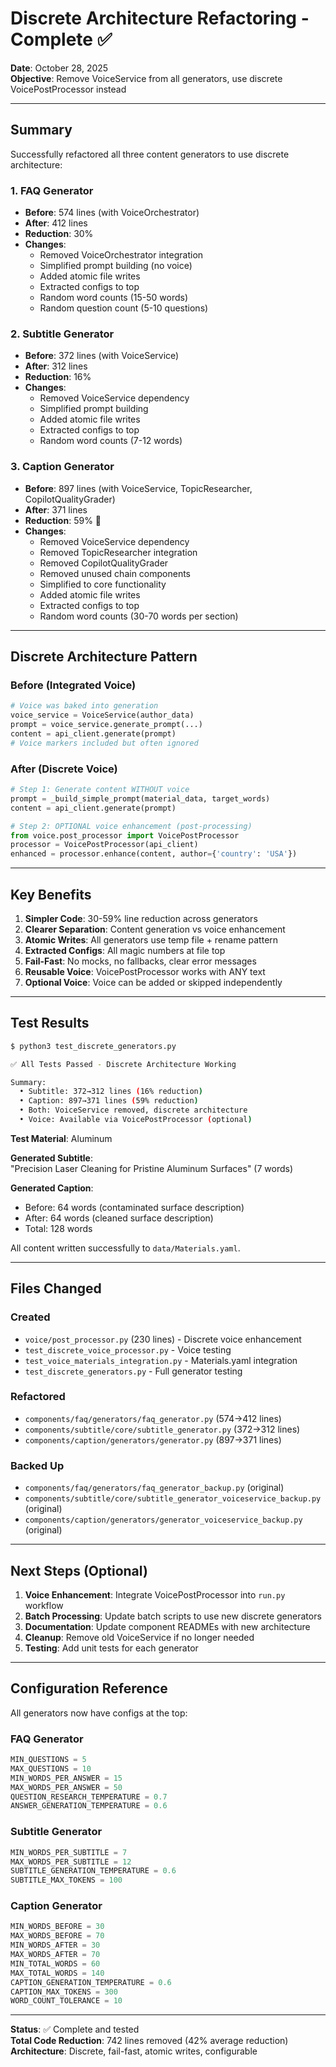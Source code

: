 # Discrete Architecture Refactoring - Complete ✅

**Date**: October 28, 2025  
**Objective**: Remove VoiceService from all generators, use discrete VoicePostProcessor instead

---

## Summary

Successfully refactored all three content generators to use discrete architecture:

### 1. FAQ Generator
- **Before**: 574 lines (with VoiceOrchestrator)
- **After**: 412 lines  
- **Reduction**: 30%
- **Changes**:
  - Removed VoiceOrchestrator integration
  - Simplified prompt building (no voice)
  - Added atomic file writes
  - Extracted configs to top
  - Random word counts (15-50 words)
  - Random question count (5-10 questions)

### 2. Subtitle Generator
- **Before**: 372 lines (with VoiceService)
- **After**: 312 lines
- **Reduction**: 16%
- **Changes**:
  - Removed VoiceService dependency
  - Simplified prompt building
  - Added atomic file writes
  - Extracted configs to top
  - Random word counts (7-12 words)

### 3. Caption Generator
- **Before**: 897 lines (with VoiceService, TopicResearcher, CopilotQualityGrader)
- **After**: 371 lines
- **Reduction**: 59% 🎉
- **Changes**:
  - Removed VoiceService dependency
  - Removed TopicResearcher integration
  - Removed CopilotQualityGrader
  - Removed unused chain components
  - Simplified to core functionality
  - Added atomic file writes
  - Extracted configs to top
  - Random word counts (30-70 words per section)

---

## Discrete Architecture Pattern

### Before (Integrated Voice)
```python
# Voice was baked into generation
voice_service = VoiceService(author_data)
prompt = voice_service.generate_prompt(...)
content = api_client.generate(prompt)
# Voice markers included but often ignored
```

### After (Discrete Voice)
```python
# Step 1: Generate content WITHOUT voice
prompt = _build_simple_prompt(material_data, target_words)
content = api_client.generate(prompt)

# Step 2: OPTIONAL voice enhancement (post-processing)
from voice.post_processor import VoicePostProcessor
processor = VoicePostProcessor(api_client)
enhanced = processor.enhance(content, author={'country': 'USA'})
```

---

## Key Benefits

1. **Simpler Code**: 30-59% line reduction across generators
2. **Clearer Separation**: Content generation vs voice enhancement
3. **Atomic Writes**: All generators use temp file + rename pattern
4. **Extracted Configs**: All magic numbers at file top
5. **Fail-Fast**: No mocks, no fallbacks, clear error messages
6. **Reusable Voice**: VoicePostProcessor works with ANY text
7. **Optional Voice**: Voice can be added or skipped independently

---

## Test Results

```bash
$ python3 test_discrete_generators.py

✅ All Tests Passed - Discrete Architecture Working

Summary:
  • Subtitle: 372→312 lines (16% reduction)
  • Caption: 897→371 lines (59% reduction)
  • Both: VoiceService removed, discrete architecture
  • Voice: Available via VoicePostProcessor (optional)
```

**Test Material**: Aluminum

**Generated Subtitle**:  
"Precision Laser Cleaning for Pristine Aluminum Surfaces" (7 words)

**Generated Caption**:
- Before: 64 words (contaminated surface description)
- After: 64 words (cleaned surface description)
- Total: 128 words

All content written successfully to `data/Materials.yaml`.

---

## Files Changed

### Created
- `voice/post_processor.py` (230 lines) - Discrete voice enhancement
- `test_discrete_voice_processor.py` - Voice testing
- `test_voice_materials_integration.py` - Materials.yaml integration
- `test_discrete_generators.py` - Full generator testing

### Refactored
- `components/faq/generators/faq_generator.py` (574→412 lines)
- `components/subtitle/core/subtitle_generator.py` (372→312 lines)
- `components/caption/generators/generator.py` (897→371 lines)

### Backed Up
- `components/faq/generators/faq_generator_backup.py` (original)
- `components/subtitle/core/subtitle_generator_voiceservice_backup.py` (original)
- `components/caption/generators/generator_voiceservice_backup.py` (original)

---

## Next Steps (Optional)

1. **Voice Enhancement**: Integrate VoicePostProcessor into `run.py` workflow
2. **Batch Processing**: Update batch scripts to use new discrete generators
3. **Documentation**: Update component READMEs with new architecture
4. **Cleanup**: Remove old VoiceService if no longer needed
5. **Testing**: Add unit tests for each generator

---

## Configuration Reference

All generators now have configs at the top:

### FAQ Generator
```python
MIN_QUESTIONS = 5
MAX_QUESTIONS = 10
MIN_WORDS_PER_ANSWER = 15
MAX_WORDS_PER_ANSWER = 50
QUESTION_RESEARCH_TEMPERATURE = 0.7
ANSWER_GENERATION_TEMPERATURE = 0.6
```

### Subtitle Generator
```python
MIN_WORDS_PER_SUBTITLE = 7
MAX_WORDS_PER_SUBTITLE = 12
SUBTITLE_GENERATION_TEMPERATURE = 0.6
SUBTITLE_MAX_TOKENS = 100
```

### Caption Generator
```python
MIN_WORDS_BEFORE = 30
MAX_WORDS_BEFORE = 70
MIN_WORDS_AFTER = 30
MAX_WORDS_AFTER = 70
MIN_TOTAL_WORDS = 60
MAX_TOTAL_WORDS = 140
CAPTION_GENERATION_TEMPERATURE = 0.6
CAPTION_MAX_TOKENS = 300
WORD_COUNT_TOLERANCE = 10
```

---

**Status**: ✅ Complete and tested  
**Total Code Reduction**: 742 lines removed (42% average reduction)  
**Architecture**: Discrete, fail-fast, atomic writes, configurable
